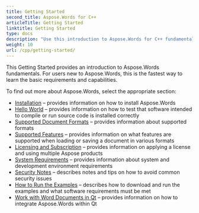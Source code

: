 ```yaml
---
title: Getting Started
second_title: Aspose.Words for C++
articleTitle: Getting Started
linktitle: Getting Started
type: docs
description: "Use this introduction to Aspose.Words for C++ fundamentals to start realizing the value of Aspose.Words for your business."
weight: 10
url: /cpp/getting-started/
---
```


This Getting Started provides an introduction to Aspose.Words fundamentals. For users new to Aspose.Words, this is the fastest way to learn the basic requirements and capabilities.

To find out more about Aspose.Words, select the appropriate section:

- [Installation](/words/cpp/installation/) – provides information on how to install Aspose.Words
- [Hello World](/words/cpp/hello-world/) – provides information on how to test that software intended to compile or run source code is installed correctly
- [Supported Document Formats](/words/cpp/supported-document-formats/) – provides information about supported formats
- [Supported Features](/words/cpp/features/) – provides information on what features are supported when loading or saving a document in various formats
- [Licensing and Subscription](/words/cpp/licensing/) – provides information on applying a license and using multiple Aspose products
- [System Requirements](/words/cpp/system-requirements/) – provides information about system and development environment requirements
- [Security Notes](/words/cpp/security/) – describes notes and tips on how to avoid common security issues
- [How to Run the Examples](/words/cpp/how-to-run-the-examples/) – describes how to download and run the examples and what software requirements must be met
- [Work with Word Documents in Qt](/words/cpp/work-with-word-documents-in-qt/) – provides information on how to integrate Aspose.Words within Qt

